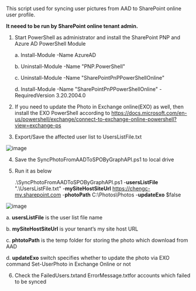 This script used for syncing user pictures from AAD to SharePoint online user profile.

**It neeed to be run by SharePoint online tenant admin.**


1. Start PowerShell as administrator and install the SharePoint PNP and Azure AD PowerShell Module

	a. Install-Module -Name AzureAD

	b. Uninstall-Module -Name "PNP.PowerShell"

	c. Uninstall-Module -Name "SharePointPnPPowerShellOnline"

	d. Install-Module -Name "SharePointPnPPowerShellOnline" -RequiredVersion 3.20.2004.0

2. If you need to update the Photo in Exchange online(EXO) as well, then install the EXO PowerShell according to https://docs.microsoft.com/en-us/powershell/exchange/connect-to-exchange-online-powershell?view=exchange-ps
3. Export/Save the affected user list to UsersListFile.txt

![image](https://user-images.githubusercontent.com/21354416/151517552-413b9ce5-7dc6-4fe5-be48-d7a98d241638.png)


4. Save the SyncPhotoFromAADToSPOByGraphAPI.ps1 to local drive
5. Run it as below 
	
	.\SyncPhotoFromAADToSPOByGraphAPI.ps1 -**usersListFile** ".\UsersListFile.txt" -**mySiteHostSiteUrl** https://chengc-my.sharepoint.com -**photoPath** C:\Photos\Photos -**updateExo** $false

![image](https://user-images.githubusercontent.com/21354416/151515934-0579cdb1-f2e9-4842-9042-20c5bf5c99fa.png)

a. **usersListFile** is the user list file name

b. **mySiteHostSiteUrl** is your tenant’s my site host URL

c. **phtotoPath** is the temp folder for storing the photo which download from AAD

d. **updateExo** switch specifies whether to update the photo via EXO command Set-UserPhoto in Exchange Online or not

6. Check the FailedUsers.txtand ErrorMessage.txtfor accounts which failed to be synced 
 





